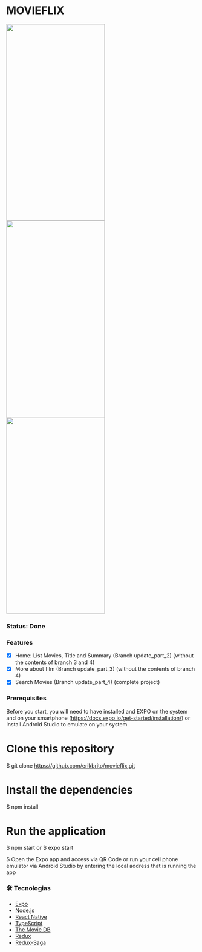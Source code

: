 # MOVIEFLIX

<p float="left">
  <img src="https://user-images.githubusercontent.com/5699834/100663284-d2a0c680-3334-11eb-9c4f-39355c9ddcff.jpg" height="520" width="260">
  <img src="https://user-images.githubusercontent.com/5699834/100663358-ecdaa480-3334-11eb-9d8a-33a13361f96a.jpg" height="520" width="260">
  <img src="https://user-images.githubusercontent.com/5699834/100663472-15fb3500-3335-11eb-908c-87d29cba91dc.jpg" height="520" width="260">
</p>

### Status: Done

### Features

- [x] Home: List Movies, Title and Summary (Branch update_part_2) (without the contents of branch 3 and 4)
- [x] More about film (Branch update_part_3) (without the contents of branch 4)
- [x] Search Movies (Branch update_part_4) (complete project)

### Prerequisites
Before you start, you will need to have installed and EXPO on the system and on your smartphone (https://docs.expo.io/get-started/installation/)
or
Install Android Studio to emulate on your system

# Clone this repository
$ git clone <https://github.com/erikbrito/movieflix.git>

# Install the dependencies
$ npm install

# Run the application
$ npm start
or
$ expo start

$ Open the Expo app and access via QR Code or run your cell phone emulator via Android Studio by entering the local address that is running the app

### 🛠 Tecnologias

- [Expo](https://expo.io/)
- [Node.js](https://nodejs.org/en/)
- [React Native](https://reactnative.dev/)
- [TypeScript](https://www.typescriptlang.org/)
- [The Movie DB](https://developers.themoviedb.org/3)
- [Redux](https://redux.js.org/introduction/getting-started)
- [Redux-Saga](https://redux-saga.js.org/)
